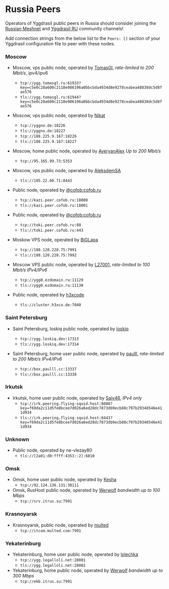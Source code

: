 # Russia Peers

Operators of Yggdrasil public peers in Russia should consider joining the [Russian Meshnet](https://github.com/russian-meshnet/meshnet-chat-agenda/blob/master/README.md#чаты-и-мосты-в-разных-сетях) and [Yggdrasil RU](https://t.me/Yggdrasil_ru) community channels!

Add connection strings from the below list to the `Peers: []` section of your Yggdrasil configuration file to peer with these nodes.


### Moscow
* Moscow, vps public node, operated by [TomasGl](https://tomasgl.ru), *rate-limited to 200 Mbit/s*, ipv4/ipv6
  * `tcp://ygg.tomasgl.ru:61933?key=c5e0c28a600c2118e986196a0bbcbda4934d8e9278ceabea48838dc5d8fae576`
  * `tls://ygg.tomasgl.ru:61944?key=c5e0c28a600c2118e986196a0bbcbda4934d8e9278ceabea48838dc5d8fae576`

* Moscow, vps public node, operated by [Nikat](https://t.me/nikat_meh)
  * `tcp://yggno.de:18226`
  * `tls://yggno.de:18227`
  * `tcp://188.225.9.167:18226`
  * `tls://188.225.9.167:18227`

* Moscow, home public node, operated by [AveryanAlex](https://t.me/averyanalex) *Up to 200 Mbit/s*
  * `tcp://95.165.99.73:5353`

* Moscow, vps public node, operated by [AleksdemSA](https://github.com/AleksdemSA)
  * `tls://185.22.60.71:8443`

* Public node, operated by [@cofob:cofob.ru](https://matrix.to/#/@cofob:cofob.ru)
  * `tcp://kazi.peer.cofob.ru:18000`
  * `tls://kazi.peer.cofob.ru:18001`

* Public node, operated by [@cofob:cofob.ru](https://matrix.to/#/@cofob:cofob.ru)
  * `tcp://toki.peer.cofob.ru:80`
  * `tls://toki.peer.cofob.ru:443`

* Moskow VPS node, operated by [BiGLapa](https://ygg.biglapa.ru)
  * `tcp://188.120.228.75:7991`
  * `tls://188.120.228.75:7992`

* Moscow VPS public node, operated by [L27001](https://yggdrasil.ezdomain.ru), *rate-limited to 100 Mbit/s IPv4/IPv6*
  * `tcp://ygg0.ezdomain.ru:11129`
  * `tls://ygg0.ezdomain.ru:11130`

* Public node, operated by [h3xcode](https://h3xco.de)
  * `tls://cluster.h3xco.de:7040`

### Saint Petersburg
* Saint Petersburg, loskiq public node, operated by [loskiq](https://loskiq.dev)
  * `tcp://ygg.loskiq.dev:17313`
  * `tls://ygg.loskiq.dev:17314`

* Saint Petersburg, home user public node, operated by [paulll](https://paulll.cc), *rate-limited to 200 Mbit/s IPv4/IPv6*
  * `tcp://box.paulll.cc:13337`
  * `tls://box.paulll.cc:13338`


### Irkutsk
* Irkutsk, home user public node, operated by [Saiv46](https://matrix.to/#/@saiv46:tomesh.net), *IPv4 only*
  * `tcp://irk.peering.flying-squid.host:8080?key=f69da2c11d5fe8bcee7d026a6ed28dc7873db9ecb88c797b29348546e411d934`
  * `tls://irk.peering.flying-squid.host:8443?key=f69da2c11d5fe8bcee7d026a6ed28dc7873db9ecb88c797b29348546e411d934`


### Unknown
* Public node, operated by ne-vlezay80
  * `tls://[2a01:d0:ffff:4353::2]:6010`


### Omsk
* Omsk, home user public node, operated by [Kesha](https://matrix.to/#/@keshapsix:matrix.org)
  * `tcp://92.124.136.131:30111`
* Omsk, RusHost public node, operated by [Werwolf](https://t.me/Werwolf2517) *bandwidth up to 100 Mbps*
  * `tcp://srv.itrus.su:7991`

### Krasnoyarsk
* Krasnoyarsk, public node, operated by [multed](https://multed.com/about)
  * `tcp://itcom.multed.com:7991`

### Yekaterinburg
* Yekaterinburg, home user public node, operated by [lolechka](https://t.me/lolichga)
  * `tcp://ygg.legalloli.net:28001`
  * `tls://ygg.legalloli.net:28002`
* Yekaterinburg, home public node, operated by [Werwolf](https://t.me/Werwolf2517) *bandwidth up to 300 Mbps*
  * `tcp://ekb.itrus.su:7991`
